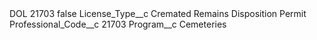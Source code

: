 <?xml version="1.0" encoding="UTF-8"?>
<CustomMetadata xmlns="http://soap.sforce.com/2006/04/metadata" xmlns:xsi="http://www.w3.org/2001/XMLSchema-instance" xmlns:xsd="http://www.w3.org/2001/XMLSchema">
    <label>DOL 21703</label>
    <protected>false</protected>
    <values>
        <field>License_Type__c</field>
        <value xsi:type="xsd:string">Cremated Remains Disposition Permit</value>
    </values>
    <values>
        <field>Professional_Code__c</field>
        <value xsi:type="xsd:string">21703</value>
    </values>
    <values>
        <field>Program__c</field>
        <value xsi:type="xsd:string">Cemeteries</value>
    </values>
</CustomMetadata>
